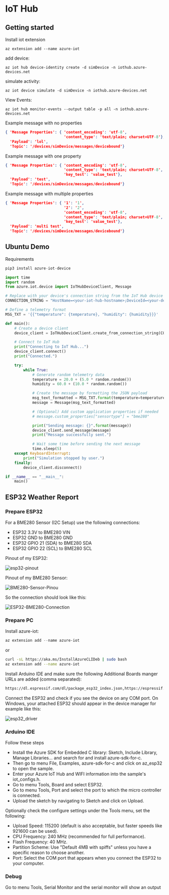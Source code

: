 # IoT Hub

## Getting started

Install iot extension

```shell
az extension add --name azure-iot
```

add device:

```shell
az iot hub device-identity create -d simDevice -n iothub.azure-devices.net
```

simulate activity:

```shell
az iot device simulate -d simDevice -n iothub.azure-devices.net
```

View Events:

```shell
az iot hub monitor-events --output table -p all -n iothub.azure-devices.net
```

Example message with no properties

```json
{ 'Message Properties': { 'content_encoding': 'utf-8',
                          'content_type': 'text/plain; charset=UTF-8'},
  'Payload': 'lol',
  'Topic': '/devices/simDevice/messages/devicebound'}
```

Example message with one property

```json
{ 'Message Properties': { 'content_encoding': 'utf-8',
                          'content_type': 'text/plain; charset=UTF-8',
                          'key_test': 'value_test'},
  'Payload': 'test',
  'Topic': '/devices/simDevice/messages/devicebound'}
 ```

Example message with multiple properties

```json
{ 'Message Properties': { '1': '1',
                          '2': '2',
                          'content_encoding': 'utf-8',
                          'content_type': 'text/plain; charset=UTF-8',
                          'key_test': 'value_test'},
  'Payload': 'multi test',
  'Topic': '/devices/simDevice/messages/devicebound'}
```

## Ubuntu Demo

Requirements

```py
pip3 install azure-iot-device
```

```py
import time
import random
from azure.iot.device import IoTHubDeviceClient, Message

# Replace with your device's connection string from the IoT Hub device details page (see devices)
CONNECTION_STRING = "HostName=<your-iot-hub-hostname>;DeviceId=<your-device-id>;SharedAccessKey=<your-device-key>"

# Define a telemetry format
MSG_TXT = '{{"temperature": {temperature}, "humidity": {humidity}}}'

def main():
    # Create a device client
    device_client = IoTHubDeviceClient.create_from_connection_string(CONNECTION_STRING)

    # Connect to IoT Hub
    print("Connecting to IoT Hub...")
    device_client.connect()
    print("Connected.")

    try:
        while True:
            # Generate random telemetry data
            temperature = 20.0 + (5.0 * random.random())
            humidity = 60.0 + (10.0 * random.random())

            # Create the message by formatting the JSON payload
            msg_text_formatted = MSG_TXT.format(temperature=temperature, humidity=humidity)
            message = Message(msg_text_formatted)

            # (Optional) Add custom application properties if needed
            # message.custom_properties["sensortype"] = "bme280"

            print("Sending message: {}".format(message))
            device_client.send_message(message)
            print("Message successfully sent.")

            # Wait some time before sending the next message
            time.sleep(5)
    except KeyboardInterrupt:
        print("Simulation stopped by user.")
    finally:
        device_client.disconnect()

if __name__ == "__main__":
    main()
```

## ESP32 Weather Report

### Prepare ESP32

For a BME280 Sensor (I2C Setup) use the following connections:

- ESP32 3.3V to BME280 VIN
- ESP32 GND to BME280 GND
- ESP32 GPIO 21 (SDA) to BME280 SDA
- ESP32 GPIO 22 (SCL) to BME280 SCL

Pinout of my ESP32:

![esp32-pinout](_esp32-pinout.jpg)

Pinout of my BME280 Sensor:

![BME280-Sensor-Pinou](_BME280-Sensor-Pinout.jpg)

So the connection should look like this:

![ESP32-BME280-Connection](_ESP32-BME280-Connection.jpg)

### Prepare PC

Install azure-iot:

```ps1
az extension add --name azure-iot
```

or

```sh
curl -sL https://aka.ms/InstallAzureCLIDeb | sudo bash
az extension add --name azure-iot
```

Install Arduino IDE and make sure the following Additional Boards manger URLs are added (comma separated): 

```txt
https://dl.espressif.com/dl/package_esp32_index.json,https://espressif.github.io/arduino-esp32/package_esp32_index.json
```

Connect the ESP32 and check if you see the device on any COM port.
On Windows, your attached ESP32 should appear in the device manager for example like this:

![esp32_driver](_esp32_driver.png)

### Arduino IDE

Follow these steps

- Install the Azure SDK for Embedded C library: Sketch, Include Library, Manage Libraries... and search for and install azure-sdk-for-c.
- Then go to menu File, Examples, azure-sdk-for-c and click on az_esp32 to open the sample.
- Enter your Azure IoT Hub and WIFI information into the sample's iot_configs.h.
- Go to menu Tools, Board and select ESP32.
- Go to menu Tools, Port and select the port to which the micro controller is connected.
- Upload the sketch by navigating to Sketch and click on Upload.

Optionally check the configure settings under the Tools menu, set the following:
- Upload Speed: 115200 (default is also acceptable, but faster speeds like 921600 can be used).
- CPU Frequency: 240 MHz (recommended for full performance).
- Flash Frequency: 40 MHz.
- Partition Scheme: Use "Default 4MB with spiffs" unless you have a specific reason to choose another.
- Port: Select the COM port that appears when you connect the ESP32 to your computer.

### Debug

Go to menu Tools, Serial Monitor and the serial monitor will show an output 
